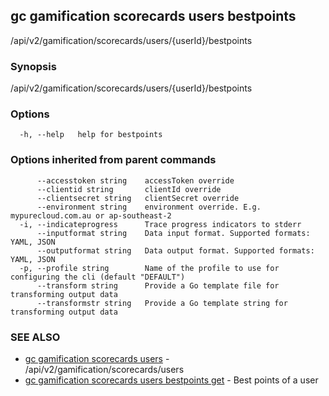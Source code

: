 ## gc gamification scorecards users bestpoints

/api/v2/gamification/scorecards/users/{userId}/bestpoints

### Synopsis

/api/v2/gamification/scorecards/users/{userId}/bestpoints

### Options

```
  -h, --help   help for bestpoints
```

### Options inherited from parent commands

```
      --accesstoken string    accessToken override
      --clientid string       clientId override
      --clientsecret string   clientSecret override
      --environment string    environment override. E.g. mypurecloud.com.au or ap-southeast-2
  -i, --indicateprogress      Trace progress indicators to stderr
      --inputformat string    Data input format. Supported formats: YAML, JSON
      --outputformat string   Data output format. Supported formats: YAML, JSON
  -p, --profile string        Name of the profile to use for configuring the cli (default "DEFAULT")
      --transform string      Provide a Go template file for transforming output data
      --transformstr string   Provide a Go template string for transforming output data
```

### SEE ALSO

* [gc gamification scorecards users](gc_gamification_scorecards_users.html)	 - /api/v2/gamification/scorecards/users
* [gc gamification scorecards users bestpoints get](gc_gamification_scorecards_users_bestpoints_get.html)	 - Best points of a user


